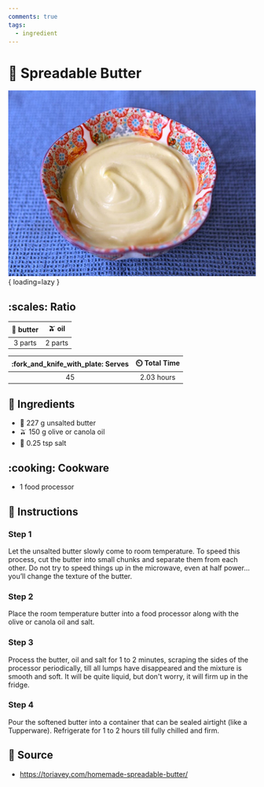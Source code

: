 ```yaml
---
comments: true
tags:
  - ingredient
---
```

# :butter: Spreadable Butter

![Spreadable Butter](../assets/images/spreadable-butter.jpg){ loading=lazy }

## :scales: Ratio

| :butter: butter | :olive: oil |
|:---------------:|:-----------:|
| 3 parts         | 2 parts     |

| :fork_and_knife_with_plate: Serves | :timer_clock: Total Time |
|:----------------------------------:|:-----------------------: |
| 45 | 2.03 hours |

## :salt: Ingredients

- :butter: 227 g unsalted butter
- :olive: 150 g olive or canola oil
- :salt: 0.25 tsp salt

## :cooking: Cookware

- 1 food processor

## :pencil: Instructions

### Step 1

Let the unsalted butter slowly come to room temperature. To speed this process, cut the butter into small chunks and
separate them from each other. Do not try to speed things up in the microwave, even at half power... you’ll change the
texture of the butter.

### Step 2

Place the room temperature butter into a food processor along with the olive or canola oil and salt.

### Step 3

Process the butter, oil and salt for 1 to 2 minutes, scraping the sides of the processor periodically, till all lumps
have disappeared and the mixture is smooth and soft. It will be quite liquid, but don't worry, it will firm up in the
fridge.

### Step 4

Pour the softened butter into a container that can be sealed airtight (like a Tupperware). Refrigerate for 1 to 2 hours
till fully chilled and firm.

## :link: Source

- <https://toriavey.com/homemade-spreadable-butter/>
